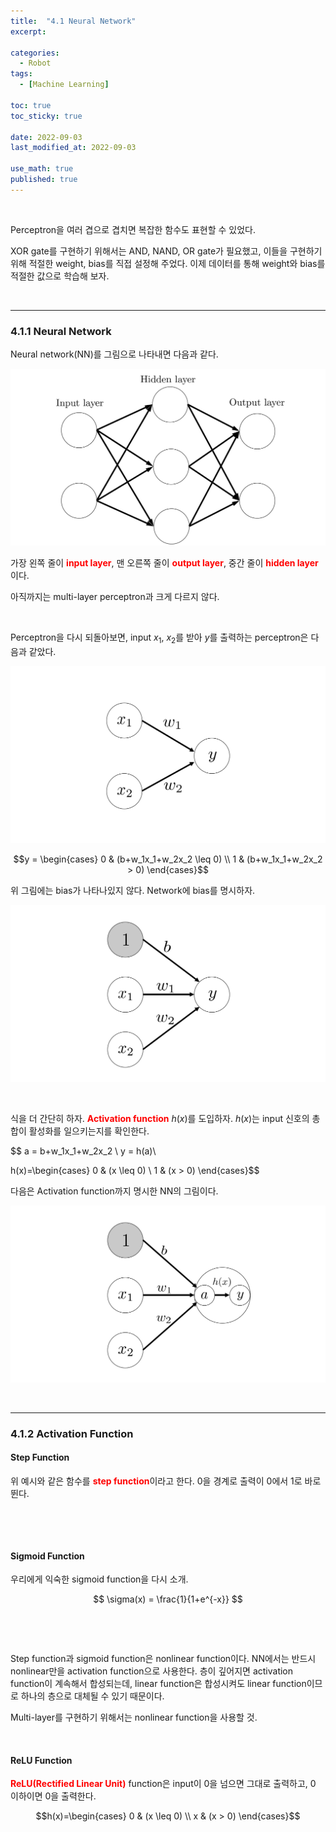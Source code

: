 ```yaml
---
title:  "4.1 Neural Network"
excerpt: 

categories:
  - Robot
tags:
  - [Machine Learning]

toc: true
toc_sticky: true
 
date: 2022-09-03
last_modified_at: 2022-09-03

use_math: true
published: true
---
```


<br>

Perceptron을 여러 겹으로 겹치면 복잡한 함수도 표현할 수 있었다.

XOR gate를 구현하기 위해서는 AND, NAND, OR gate가 필요했고, 이들을 구현하기 위해 적절한 weight, bias를 직접 설정해 주었다. 이제 데이터를 통해 weight와 bias를 적절한 값으로 학습해 보자.

<br>

***

### 4.1.1 Neural Network

Neural network(NN)를 그림으로 나타내면 다음과 같다.

<p align="center"><img src="/assets/image/machine_learning/ml/ch4/220903_7.svg" width="" height="" title="" alt=""><br/></p>

가장 왼쪽 줄이 <span style="color:red">**input layer**</span>, 맨 오른쪽 줄이 <span style="color:red">**output layer**</span>, 중간 줄이 <span style="color:red">**hidden layer**</span>이다.

아직까지는 multi-layer perceptron과 크게 다르지 않다.

<br>

Perceptron을 다시 되돌아보면, input $x_1$, $x_2$를 받아 $y$를 출력하는 perceptron은 다음과 같았다.

<p align="center"><img src="/assets/image/machine_learning/ml/ch3/220903_2.svg" width="" height="" title="" alt=""><br/></p>

$$y = \begin{cases}
0 & (b+w_1x_1+w_2x_2 \leq 0) \\
1 & (b+w_1x_1+w_2x_2 > 0)
\end{cases}$$

위 그림에는 bias가 나타나있지 않다. Network에 bias를 명시하자.

<p align="center"><img src="/assets/image/machine_learning/ml/ch4/220903_8.svg" width="" height="" title="" alt=""><br/></p>

<br>

식을 더 간단히 하자. <span style="color:red">**Activation function**</span> $h(x)$를 도입하자. $h(x)$는 input 신호의 총합이 활성화를 일으키는지를 확인한다.

$$
a = b+w_1x_1+w_2x_2 \\
y = h(a)\\

h(x)=\begin{cases}
0 & (x \leq 0) \\
1 & (x > 0)
\end{cases}$$

다음은 Activation function까지 명시한 NN의 그림이다.

<p align="center"><img src="/assets/image/machine_learning/ml/ch4/220903_9.svg" width="" height="" title="" alt=""><br/></p>

<br>

***

### 4.1.2 Activation Function

#### Step Function

위 예시와 같은 함수를 <span style="color:red">**step function**</span>이라고 한다. 0을 경계로 출력이 0에서 1로 바로 뛴다.

<script src="https://gist.github.com/younghwanJoo1608/cd0e6a2c0cd6426ffde6df33e67720f0.js"></script>

<p align="center"><img src="/assets/image/machine_learning/ml/ch4/220903_10.svg" width="" height="" title="" alt=""><br/></p>

<br>

#### Sigmoid Function

우리에게 익숙한 sigmoid function을 다시 소개.

$$ \sigma(x) = \frac{1}{1+e^{-x}} $$

<script src="https://gist.github.com/younghwanJoo1608/eb24e94b6dac36cf1c3d69b27ba7b89c.js"></script>

<p align="center"><img src="/assets/image/machine_learning/ml/ch4/220903_11.svg" width="" height="" title="" alt=""><br/></p>

<br>

Step function과 sigmoid function은 nonlinear function이다. NN에서는 반드시 nonlinear만을 activation function으로 사용한다. 층이 깊어지면 activation function이 계속해서 합성되는데, linear function은 합성시켜도 linear function이므로 하나의 층으로 대체될 수 있기 때문이다.

Multi-layer를 구현하기 위해서는 nonlinear function을 사용할 것.

<br>

#### ReLU Function

<span style="color:red">**ReLU(Rectified Linear Unit)**</span> function은 input이 0을 넘으면 그대로 출력하고, 0 이하이면 0을 출력한다.

$$h(x)=\begin{cases}
0 & (x \leq 0) \\
x & (x > 0)
\end{cases}$$

<script src="https://gist.github.com/younghwanJoo1608/372dd8218ed84435d0288ade7f816f75.js"></script>

<p align="center"><img src="/assets/image/machine_learning/ml/ch4/220903_12.svg" width="" height="" title="" alt=""><br/></p>
